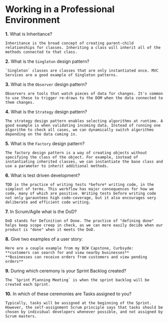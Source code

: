 # Working in a Professional Environment

**1.** What is Inheritance?
<!-- enter you answer in the space below -->
```
Inheritance is the broad concept of creating parent-child relationships for classes. Inheriting a class will inherit all of the methods connected to that class.
```
**2.** What is the `Singleton` design pattern?
<!-- enter you answer in the space below -->
```
`Singleton` classes are classes that are only instantiated once. MVC Services are a good example of Singleton patterns.
```
**3.** What is the `Observer` design pattern?
<!-- enter you answer in the space below -->
```
Observers are tools that watch pieces of data for changes. It's common to use these to trigger re-draws to the DOM when the data connected to them changes.
```
**4.** What is the `Strategy` design pattern?
<!-- enter you answer in the space below -->
```
The strategy design pattern enables selecting algorithms at runtime. A good example is when validating incoming data. Instead of running one algorithm to check all cases, we can dynamically switch algorithms depending on the data coming in.
```
**5.** What is the `Factory` design pattern?
<!-- enter you answer in the space below -->
```
The factory design pattern is a way of creating objects without specifying the class of the object. For example, instead of instantiating inherited classes, we can instantiate the base class and use a parameter to inherit additional methods.
```
**6.** What is test driven development?
<!-- enter you answer in the space below -->
```
TDD is the practice of writing tests *before* writing code, in the simplest of terms. This workflow has major consequences for how we code, many of which are positive. Writing tests before writing code not only garauntees high code-coverage, but it also encourages very deliberate and efficient code writing.
```
**7.** In Scrum/Agile what is the DoD?
<!-- enter you answer in the space below -->
```
DoD stands for Definition of Done. The practice of "defining done" helps keep scope creep in check, as we can more easily decide when our product is "done" when it meets the DoD.
```
**8.** Give two examples of a user story:
<!-- enter you answer in the space below -->
```
Here are a couple example from my BCW Capstone, Curbsyde:
**customers can search for and view nearby businesses**
**Businesses can receive orders from customers and view pending orders**
```
**9.** During which ceremony is your Sprint Backlog created?
<!-- enter you answer in the space below -->
```
The `Sprint Planning Meeting` is when the sprint backlog will be created each Sprint.
```
**10.** In which of these ceremonies are Tasks assigned to you?
<!-- enter you answer in the space below -->
```
Typically, tasks will be assigned at the beginning of the Sprint. However, the self-assignment Scrum principle says that tasks should be chosen by individual developers whenever possible, and not assigned by Scrum masters.
```